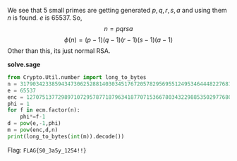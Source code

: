We see that 5 small primes are getting generated $p,q,r,s,a$ and using them $n$ is found. $e$ is 65537.
So,
$$n = pqrsa$$
$$\phi(n) = (p-1)(q-1)(r-1)(s-1)(a-1)$$
Other than this, its just normal RSA.

**solve.sage**

```python
from Crypto.Util.number import long_to_bytes
n = 317903423385943473062528814030345176720578295695512495346444822768171649361480819163749494400347
e = 65537
enc = 127075137729897107295787718796341877071536678034322988535029776806418266591167534816788125330265
phi = 1
for f in ecm.factor(n):
	phi*=f-1
d = pow(e,-1,phi)
m = pow(enc,d,n)
print(long_to_bytes(int(m)).decode())
```

Flag: `FLAG{S0_3a5y_1254!!}`
